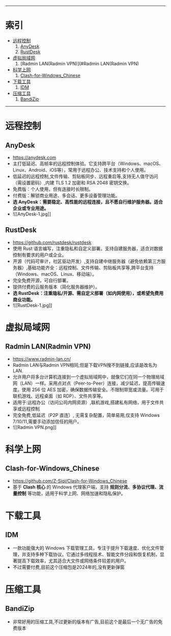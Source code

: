 
---
# 索引
- [远程控制](#远程控制)
	1. [AnyDesk](#AnyDesk)
	2. [RustDesk](#RustDesk)
- [虚拟局域网](#虚拟局域网)
	1. [Radmin LAN(Radmin VPN)](#Radmin LAN(Radmin VPN)
- [科学上网](#科学上网)
	1. [Clash-for-Windows_Chinese](#Clash-for-Windows_Chinese)
- [下载工具](#下载工具)
	1. [IDM](#IDM)
- [压缩工具](#压缩工具)
	1. [BandiZip](#BandiZip)

---
# 远程控制
## AnyDesk
- https://anydesk.com
- 主打低延迟、高帧率的远程控制体验。它支持跨平台（Windows、macOS、Linux、Android、iOS等），常用于远程办公、技术支持和个人使用。
- 低延迟的远程控制,文件传输、剪贴板同步、远程重启等,支持无人值守访问（需设置密码）,内建 TLS 1.2 加密和 RSA 2048 密钥交换。
- 免费版：个人使用，但有连接时长限制。
- 付费版：解锁商业用途、多会话、更多设备管理功能。
- **选 AnyDesk：需要稳定、高性能的远程连接，且不愿自行维护服务器。适合企业或专业用途。**
- ![[AnyDesk-1.jpg]]
## RustDesk
- https://github.com/rustdesk/rustdesk
- 使用 Rust 语言编写，注重隐私和自定义部署。支持自建服务器，适合对数据控制有要求的用户或企业。
- 开源（代码可审计，社区驱动开发）,支持自建中继服务器（避免依赖第三方服务器）,基础功能齐全：远程控制、文件传输、剪贴板共享等,跨平台支持（Windows、macOS、Linux、移动端）。
- 完全免费开源，可自行部署。
- 提供付费的云服务版本（简化服务器维护）。
- **选 RustDesk：注重隐私/开源、需自定义部署（如内网使用），或希望免费用商业功能。**
- ![[RustDesk-1.jpg]]
# 虚拟局域网
## Radmin LAN(Radmin VPN)
- https://www.radmin-lan.cn/
- Radmin LAN与Radmin VPN相同,但是下载VPN搜不到链接,应该是改名为LAN.
- 允许用户将多台计算机连接到一个虚拟局域网中，就像它们在同一个物理局域网（LAN）一样。采用点对点（Peer-to-Peer）连接，减少延迟，提高传输速度。使用 256 位 AES 加密，确保数据传输安全。不限制带宽或流量。可用于联机游戏、远程桌面（如 RDP）、文件共享等。
- 适用于:远程办公（访问公司内网资源）,联机游戏,搭建私有网络，用于文件共享或远程控制
- 完全免费,低延迟（P2P 直连）, 无需复杂配置，简单易用,仅支持 Windows 7/10/11,需要手动添加信任的用户。
- ![[Radmin VPN.png]]
# 科学上网
## Clash-for-Windows_Chinese
- https://github.com/Z-Siqi/Clash-for-Windows_Chinese
- 基于 **Clash 核心** 的 Windows 代理客户端，支持 **规则分流、多协议代理、流量控制** 等功能，适用于科学上网、网络加速和隐私保护。
# 下载工具
## IDM
- 一款功能强大的 Windows 下载管理工具，专注于提升下载速度、优化文件管理，并支持多种下载协议。它通过多线程技术、智能文件分段和恢复机制，显著提高下载效率，尤其适合大文件或网络条件较差的用户。
- 不过需要付费,目前这个压缩包是2024年的,没有更新弹窗
# 压缩工具
## BandiZip
- 非常好用的压缩工具,不过更新的版本有广告,目前这个是最后一个无广告的免费版本
